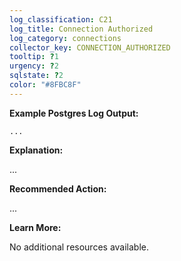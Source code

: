 ```yaml
---
log_classification: C21
log_title: Connection Authorized
log_category: connections
collector_key: CONNECTION_AUTHORIZED
tooltip: ?1
urgency: ?2
sqlstate: ?2
color: "#8FBC8F"
---
```


**Example Postgres Log Output:**

```
...
```

**Explanation:**

...

**Recommended Action:**

...

**Learn More:**

No additional resources available.
